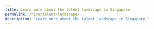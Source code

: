 ```yaml
---
title: Learn more about the talent landscape in Singapore
permalink: /hire/talent-landscape/
description: "Learn more about the talent landscape in Singapore "
---
```

